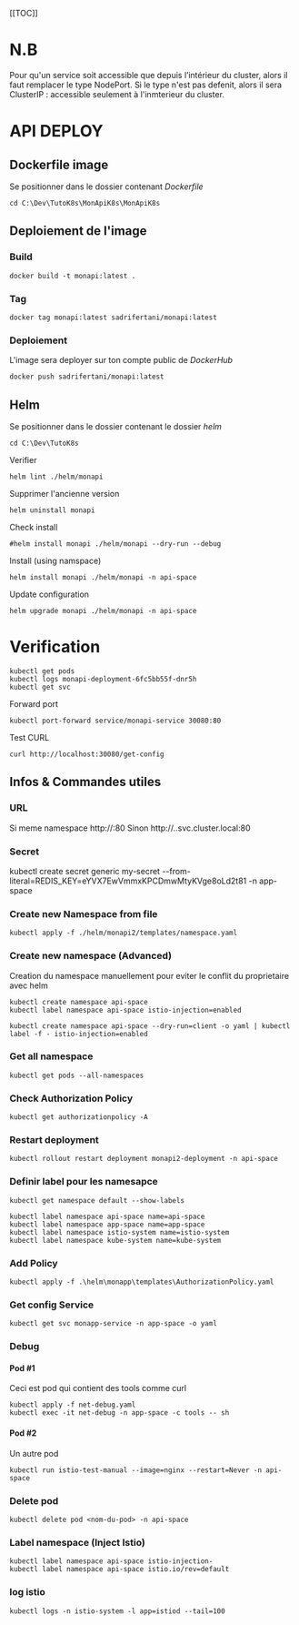 [[TOC]]

# N.B
Pour qu'un service soit accessible que depuis l’intérieur du cluster, alors il faut remplacer le type NodePort.
Si le type n'est pas defenit, alors il sera ClusterIP : accessible seulement à l'inmterieur du cluster.

# API DEPLOY
## Dockerfile image
Se positionner dans le dossier contenant *Dockerfile*
```
cd C:\Dev\TutoK8s\MonApiK8s\MonApiK8s
```
## Deploiement de l'image
### Build
```
docker build -t monapi:latest .
```
### Tag
```
docker tag monapi:latest sadrifertani/monapi:latest
```
### Deploiement
L'image sera deployer sur ton compte public de *DockerHub*
```
docker push sadrifertani/monapi:latest
```

## Helm
Se positionner dans le dossier contenant le dossier *helm*
```
cd C:\Dev\TutoK8s
```
Verifier
```
helm lint ./helm/monapi
```
Supprimer l'ancienne version
```
helm uninstall monapi
```
Check install
```
#helm install monapi ./helm/monapi --dry-run --debug
```
Install (using namspace)
```
helm install monapi ./helm/monapi -n api-space
```
Update configuration
```
helm upgrade monapi ./helm/monapi -n api-space
```

# Verification
```
kubectl get pods
kubectl logs monapi-deployment-6fc5bb55f-dnr5h
kubectl get svc
```
Forward port
```
kubectl port-forward service/monapi-service 30080:80
```
Test CURL
```
curl http://localhost:30080/get-config
```

## Infos & Commandes utiles
### URL
Si meme namespace
http://<service-name>:80
Sinon
http://<service-name>.<namespace>.svc.cluster.local:80

### Secret
kubectl create secret generic my-secret --from-literal=REDIS_KEY=eYVX7EwVmmxKPCDmwMtyKVge8oLd2t81 -n app-space

### Create new Namespace from file
```
kubectl apply -f ./helm/monapi2/templates/namespace.yaml
```

### Create new namespace (Advanced)
Creation du namespace manuellement pour eviter le conflit du proprietaire avec helm
```
kubectl create namespace api-space
kubectl label namespace api-space istio-injection=enabled

kubectl create namespace api-space --dry-run=client -o yaml | kubectl label -f - istio-injection=enabled
```

### Get all namespace
```
kubectl get pods --all-namespaces
```

### Check Authorization Policy
```
kubectl get authorizationpolicy -A 
```

### Restart deployment
```
kubectl rollout restart deployment monapi2-deployment -n api-space
```

### Definir label pour les namesapce
```
kubectl get namespace default --show-labels

kubectl label namespace api-space name=api-space      
kubectl label namespace app-space name=app-space      
kubectl label namespace istio-system name=istio-system
kubectl label namespace kube-system name=kube-system 
```

### Add Policy
```
kubectl apply -f .\helm\monapp\templates\AuthorizationPolicy.yaml
```

### Get config Service
```
kubectl get svc monapp-service -n app-space -o yaml
```

### Debug
#### Pod #1
Ceci est pod qui contient des tools comme curl
```
kubectl apply -f net-debug.yaml
kubectl exec -it net-debug -n app-space -c tools -- sh
```

#### Pod #2
Un autre pod
```
kubectl run istio-test-manual --image=nginx --restart=Never -n api-space
```

### Delete pod
```
kubectl delete pod <nom-du-pod> -n api-space
```

### Label namespace (Inject Istio)
```
kubectl label namespace api-space istio-injection-
kubectl label namespace api-space istio.io/rev=default
```

### log istio
```
kubectl logs -n istio-system -l app=istiod --tail=100
```